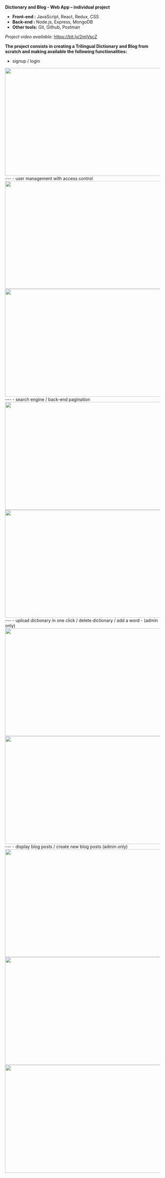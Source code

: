 **Dictionary and Blog - Web App – individual project**

- **Front-end :** JavaScript, React, Redux, CSS
- **Back-end :** Node.js, Express, MongoDB
- **Other tools:** Git, Github, Postman

*Project video available*: https://bit.ly/2miVscZ

**The project consists in creating a Trilingual Dictionary and Blog from scratch and making available the following functionalities:**

- signup / login
<img src="./images/signup-login.png" height="350px" width="550px">
---
- user management with access control
<img src="./images/access-control-admin.png" height="350px" width="550px">
<img src="./images/access-control-standard.png" height="350px" width="550px">
---
- search engine / back-end pagination
<img src="./images/french-search-engine.png" height="350px" width="550px">
<img src="./images/english-search-engine.png" height="350px" width="550px">
---
- upload dictionary in one click / delete dictionary  / add a word - (admin only)
<img src="./images/delete-dictionary.png" height="350px" width="550px">
<img src="./images/add-word.png" height="350px" width="550px">
---
- display blog posts / create new blog posts (admin only)
<img src="./images/blog.png" height="350px" width="550px">
<img src="./images/blog-post-details.png" height="350px" width="550px">
<img src="./images/create-blog-post.png" height="350px" width="550px">
